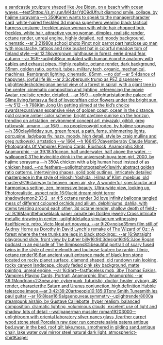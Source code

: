 [a sandcastle sculpture shaped like Joe Biden, on a beach with ocean waves,](https://www.ebank.nz/aiartgenerator?category=a%2520sandcastle%2520sculpture%2520shaped%2520like%2520Joe%2520Biden%2C%2520on%2520a%2520beach%2520with%2520ocean%2520waves%2C)[--test](https://www.ebank.nz/aiartgenerator?category=--test)[5](https://www.ebank.nz/aiartgenerator?category=5)[<https://s.mj.run/M4darYdO9dU>](https://www.ebank.nz/aiartgenerator?category=%3Chttps%3A//s.mj.run/M4darYdO9dU%3E)[fruit diamond smile, collage, by hajime sorayama —h 350](https://www.ebank.nz/aiartgenerator?category=fruit%2520diamond%2520smile%2C%2520collage%2C%2520by%2520hajime%2520sorayama%2520%E2%80%94h%2520350)[Karen wants to speak to the manager](https://www.ebank.nz/aiartgenerator?category=Karen%2520wants%2520to%2520speak%2520to%2520the%2520manager)[character card, white-haired freckled 3d manga superhero wearing black tactical harness costume, freckled asian woman with white hair chopped bob, freckles, white hair, attractive young woman, dimples, realistic render, octane render, unreal engine, highly detailed, red moody background, cinematic --ar 3:2](https://www.ebank.nz/aiartgenerator?category=character%2520card%2C%2520white-haired%2520freckled%25203d%2520manga%2520superhero%2520wearing%2520black%2520tactical%2520harness%2520costume%2C%2520freckled%2520asian%2520woman%2520with%2520white%2520hair%2520chopped%2520bob%2C%2520freckles%2C%2520white%2520hair%2C%2520attractive%2520young%2520woman%2C%2520dimples%2C%2520realistic%2520render%2C%2520octane%2520render%2C%2520unreal%2520engine%2C%2520highly%2520detailed%2C%2520red%2520moody%2520background%2C%2520cinematic%2520--ar%25203%3A2)[1980s school photo Pinot noir parrot part hat](https://www.ebank.nz/aiartgenerator?category=1980s%2520school%2520photo%2520Pinot%2520noir%2520parrot%2520part%2520hat)[close up man with moustache, tattoos and nike bucket hat in colorful meadow tom of finland style —ar 12:18](https://www.ebank.nz/aiartgenerator?category=close%2520up%2520man%2520with%2520moustache%2C%2520tattoos%2520and%2520nike%2520bucket%2520hat%2520in%2520colorful%2520meadow%2520tom%2520of%2520finland%2520style%2520%E2%80%94ar%252012%3A18)[overgrown lighthouse in forest, eerie dread fear, autumn --ar 16:9](https://www.ebank.nz/aiartgenerator?category=overgrown%2520lighthouse%2520in%2520forest%2C%2520eerie%2520dread%2520fear%2C%2520autumn%2520--ar%252016%3A9)[--uplight](https://www.ebank.nz/aiartgenerator?category=--uplight)[Bear mutated with human écorché anatomy with cables and exhaust pipes. Highly realistic, octane render, dark background, 35mm, golden ratio, portrait, tubes, military tech, organic, mechanical, machines, Rembrandt lighting, cinematic, 85mm, --no dof --ar 5:4](https://www.ebank.nz/aiartgenerator?category=Bear%2520mutated%2520with%2520human%2520%C3%A9corch%C3%A9%2520anatomy%2520with%2520cables%2520and%2520exhaust%2520pipes.%2520Highly%2520realistic%2C%2520octane%2520render%2C%2520dark%2520background%2C%252035mm%2C%2520golden%2520ratio%2C%2520portrait%2C%2520tubes%2C%2520military%2520tech%2C%2520organic%2C%2520mechanical%2C%2520machines%2C%2520Rembrandt%2520lighting%2C%2520cinematic%2C%252085mm%2C%2520--no%2520dof%2520--ar%25205%3A4)[dance of happynes, joyful life 8k --ar 2:3](https://www.ebank.nz/aiartgenerator?category=dance%2520of%2520happynes%2C%2520joyful%2520life%25208k%2520--ar%25202%3A3)[cyberpunk trump as PEZ dispenser](https://www.ebank.nz/aiartgenerator?category=cyberpunk%2520trump%2520as%2520PEZ%2520dispenser)[--uplight](https://www.ebank.nz/aiartgenerator?category=--uplight)[wideshot](https://www.ebank.nz/aiartgenerator?category=wideshot)[design](https://www.ebank.nz/aiartgenerator?category=design)[an aerial view of a forest in spiral, with a giant tree in the center, cinematic composition and lighting, referencing the movie Avatar, realistic render, detailed. --ar 16:9 --uplight](https://www.ebank.nz/aiartgenerator?category=an%2520aerial%2520view%2520of%2520a%2520forest%2520in%2520spiral%2C%2520with%2520a%2520giant%2520tree%2520in%2520the%2520center%2C%2520cinematic%2520composition%2520and%2520lighting%2C%2520referencing%2520the%2520movie%2520Avatar%2C%2520realistic%2520render%2C%2520detailed.%2520--ar%252016%3A9%2520--uplight)[artstation](https://www.ebank.nz/aiartgenerator?category=artstation)[the palace of Slime living,fantasy,a field of lovecraftian color flowers under the bright sun. --w 512 --h 768](https://www.ebank.nz/aiartgenerator?category=the%2520palace%2520of%2520Slime%2520living%2Cfantasy%2Ca%2520field%2520of%2520lovecraftian%2520color%2520flowers%2520under%2520the%2520bright%2520sun.%2520--w%2520512%2520--h%2520768)[Kim Jong Un getting slimed at the kid’s choice awards](https://www.ebank.nz/aiartgenerator?category=Kim%2520Jong%2520Un%2520getting%2520slimed%2520at%2520the%2520kid%E2%80%99s%2520choice%2520awards)[recursive](https://www.ebank.nz/aiartgenerator?category=recursive)[an expansive view of golden coast, ocean in the distance, gold orange amber color scheme, bright daytime sunrise on the horizon, trending on artstation, environment concept art, miyazaki, gihbli, greg rutkowski, amano --ar 16:9 --no people](https://www.ebank.nz/aiartgenerator?category=an%2520expansive%2520view%2520of%2520golden%2520coast%2C%2520ocean%2520in%2520the%2520distance%2C%2520gold%2520orange%2520amber%2520color%2520scheme%2C%2520bright%2520daytime%2520sunrise%2520on%2520the%2520horizon%2C%2520trending%2520on%2520artstation%2C%2520environment%2520concept%2520art%2C%2520miyazaki%2C%2520gihbli%2C%2520greg%2520rutkowski%2C%2520amano%2520--ar%252016%3A9%2520--no%2520people)[cowgirl rodeo, by hajime sorayama —h 350](https://www.ebank.nz/aiartgenerator?category=cowgirl%2520rodeo%2C%2520by%2520hajime%2520sorayama%2520%E2%80%94h%2520350)[clay](https://www.ebank.nz/aiartgenerator?category=clay)[Midday sun, green forest, a path, ferns, shimmering lights, porcupine, ladybugs fly, hazy, moody, high detail, style by craig mullins and greg rutkowski, artstation --w 1664 --h 1664](https://www.ebank.nz/aiartgenerator?category=Midday%2520sun%2C%2520green%2520forest%2C%2520a%2520path%2C%2520ferns%2C%2520shimmering%2520lights%2C%2520porcupine%2C%2520ladybugs%2520fly%2C%2520hazy%2C%2520moody%2C%2520high%2520detail%2C%2520style%2520by%2520craig%2520mullins%2520and%2520greg%2520rutkowski%2C%2520artstation%2520--w%25201664%2520--h%25201664)[5:7](https://www.ebank.nz/aiartgenerator?category=5%3A7)[day](https://www.ebank.nz/aiartgenerator?category=day)[embera](https://www.ebank.nz/aiartgenerator?category=embera)[by Claude Monet, Photographs Of Vampires Playing Cards, Bioshock, Anamorphic Shot, Anamorphic --ar 39:1](https://www.ebank.nz/aiartgenerator?category=by%2520Claude%2520Monet%2C%2520Photographs%2520Of%2520Vampires%2520Playing%2520Cards%2C%2520Bioshock%2C%2520Anamorphic%2520Shot%2C%2520Anamorphic%2520--ar%252039%3A1)[8:5](https://www.ebank.nz/aiartgenerator?category=8%3A5)[1](https://www.ebank.nz/aiartgenerator?category=1)[ocean. half underwater, half above the water. --wallpaper](https://www.ebank.nz/aiartgenerator?category=ocean.%2520half%2520underwater%2C%2520half%2520above%2520the%2520water.%2520--wallpaper)[0.3](https://www.ebank.nz/aiartgenerator?category=0.3)[The invincible drink in the universe](https://www.ebank.nz/aiartgenerator?category=The%2520invincible%2520drink%2520in%2520the%2520universe)[shibuya teen girl, 2000, by hajime sorayama —h 350](https://www.ebank.nz/aiartgenerator?category=shibuya%2520teen%2520girl%2C%25202000%2C%2520by%2520hajime%2520sorayama%2520%E2%80%94h%2520350)[A chicken with a big human head instead of as chicken head. --no feathers](https://www.ebank.nz/aiartgenerator?category=A%2520chicken%2520with%2520a%2520big%2520human%2520head%2520instead%2520of%2520as%2520chicken%2520head.%2520--no%2520feathers)[--uplight](https://www.ebank.nz/aiartgenerator?category=--uplight)[photography](https://www.ebank.nz/aiartgenerator?category=photography)[6:1](https://www.ebank.nz/aiartgenerator?category=6%3A1)[swirly abstract golden ratio patterns, intertwining shapes, solid bold outlines, intricately detailed masterpiece in the style of Hiroshi Yoshida , Hilma af Klint, moebius, old masters](https://www.ebank.nz/aiartgenerator?category=swirly%2520abstract%2520golden%2520ratio%2520patterns%2C%2520intertwining%2520shapes%2C%2520solid%2520bold%2520outlines%2C%2520intricately%2520detailed%2520masterpiece%2520in%2520the%2520style%2520of%2520Hiroshi%2520Yoshida%2520%2C%2520Hilma%2520af%2520Klint%2C%2520moebius%2C%2520old%2520masters)[9:16](https://www.ebank.nz/aiartgenerator?category=9%3A16)[stairway to heaven, open air, sky, A wonderful, spectacular and harmonious setting, zen, impressive beauty, Ultra-wide view, looking up, Photorealistic, aspect ratio 16:9](https://www.ebank.nz/aiartgenerator?category=stairway%2520to%2520heaven%2C%2520open%2520air%2C%2520sky%2C%2520A%2520wonderful%2C%2520spectacular%2520and%2520harmonious%2520setting%2C%2520zen%2C%2520impressive%2520beauty%2C%2520Ultra-wide%2520view%2C%2520looking%2520up%2C%2520Photorealistic%2C%2520aspect%2520ratio%252016%3A9)[lucid dream night terror shadow](https://www.ebank.nz/aiartgenerator?category=lucid%2520dream%2520night%2520terror%2520shadow)[demon](https://www.ebank.nz/aiartgenerator?category=demon)[2:3](https://www.ebank.nz/aiartgenerator?category=2%3A3)[3:2](https://www.ebank.nz/aiartgenerator?category=3%3A2)[--ar 4:5 octane render 3d love infinity balloon](https://www.ebank.nz/aiartgenerator?category=--ar%25204%3A5%2520octane%2520render%25203d%2520love%2520infinity%2520balloon)[a tangled mess of different coloured orchids and allium, delphiniums, dahlia, with stems twisting around each other, 3d octane render, shallow depth of field --ar 9:16](https://www.ebank.nz/aiartgenerator?category=a%2520tangled%2520mess%2520of%2520different%2520coloured%2520orchids%2520and%2520allium%2C%2520delphiniums%2C%2520dahlia%2C%2520with%2520stems%2520twisting%2520around%2520each%2520other%2C%25203d%2520octane%2520render%2C%2520shallow%2520depth%2520of%2520field%2520--ar%25209%3A16)[Magritte](https://www.ebank.nz/aiartgenerator?category=Magritte)[horse](https://www.ebank.nz/aiartgenerator?category=horse)[black paper, ornate big Golden jewelry Cross intricate metallic drawing in center](https://www.ebank.nz/aiartgenerator?category=black%2520paper%2C%2520ornate%2520big%2520Golden%2520jewelry%2520Cross%2520intricate%2520metallic%2520drawing%2520in%2520center)[--uplight](https://www.ebank.nz/aiartgenerator?category=--uplight)[detaile](https://www.ebank.nz/aiartgenerator?category=detaile)[a simulacrum witnessing itself](https://www.ebank.nz/aiartgenerator?category=a%2520simulacrum%2520witnessing%2520itself)[bicycle, retro, Victo Ngai art nouveau, --ar 9:20](https://www.ebank.nz/aiartgenerator?category=bicycle%2C%2520retro%2C%2520Victo%2520Ngai%2520art%2520nouveau%2C%2520--ar%25209%3A20)[<noise](https://www.ebank.nz/aiartgenerator?category=%3Cnoise)[35mm film still of Audrey Horne as Dorothy in David Lynch's remake of The Wizard of Oz:: A forest where the tree trunks are legs in black stockings:: --ar 16:9](https://www.ebank.nz/aiartgenerator?category=35mm%2520film%2520still%2520of%2520Audrey%2520Horne%2520as%2520Dorothy%2520in%2520David%2520Lynch%27s%2520remake%2520of%2520The%2520Wizard%2520of%2520Oz%3A%3A%2520A%2520forest%2520where%2520the%2520tree%2520trunks%2520are%2520legs%2520in%2520black%2520stockings%3A%3A%2520--ar%252016%3A9)[straight playground slide, front view by buther billy](https://www.ebank.nz/aiartgenerator?category=straight%2520playground%2520slide%2C%2520front%2520view%2520by%2520buther%2520billy)[16:9](https://www.ebank.nz/aiartgenerator?category=16%3A9)[4:3](https://www.ebank.nz/aiartgenerator?category=4%3A3)[design](https://www.ebank.nz/aiartgenerator?category=design)[16:9](https://www.ebank.nz/aiartgenerator?category=16%3A9)[5:3](https://www.ebank.nz/aiartgenerator?category=5%3A3)[Joe Rogan podcast in an episode of The Simpsons](https://www.ebank.nz/aiartgenerator?category=Joe%2520Rogan%2520podcast%2520in%2520an%2520episode%2520of%2520The%2520Simpsons)[8:5](https://www.ebank.nz/aiartgenerator?category=8%3A5)[beautiful portrait of scary fused twins in the style of emil melmoth and toulouse-lautrec by rankin, filmic, octane render](https://www.ebank.nz/aiartgenerator?category=beautiful%2520portrait%2520of%2520scary%2520fused%2520twins%2520in%2520the%2520style%2520of%2520emil%2520melmoth%2520and%2520toulouse-lautrec%2520by%2520rankin%2C%2520filmic%2C%2520octane%2520render)[16:8](https://www.ebank.nz/aiartgenerator?category=16%3A8)[an ancient vault entrance made of black Iron stone located on rocky planet surface, diamond shaped, old rundown ruin looking, rocky canyon landscape, cloudy faded pink sky background, matte painting, unreal engine, --ar 16:9](https://www.ebank.nz/aiartgenerator?category=an%2520ancient%2520vault%2520entrance%2520made%2520of%2520black%2520Iron%2520stone%2520located%2520on%2520rocky%2520planet%2520surface%2C%2520diamond%2520shaped%2C%2520old%2520rundown%2520ruin%2520looking%2C%2520rocky%2520canyon%2520landscape%2C%2520cloudy%2520faded%2520pink%2520sky%2520background%2C%2520matte%2520painting%2C%2520unreal%2520engine%2C%2520--ar%252016%3A9)[art](https://www.ebank.nz/aiartgenerator?category=art)[--fast](https://www.ebank.nz/aiartgenerator?category=--fast)[faceless mob, 3](https://www.ebank.nz/aiartgenerator?category=faceless%2520mob%2C%25203)[by Thomas Eakins, Vampires Playing Cards, Portrait, Anamorphic Shot, Anamorphic --ar 39:1](https://www.ebank.nz/aiartgenerator?category=by%2520Thomas%2520Eakins%2C%2520Vampires%2520Playing%2520Cards%2C%2520Portrait%2C%2520Anamorphic%2520Shot%2C%2520Anamorphic%2520--ar%252039%3A1)[Mondrian](https://www.ebank.nz/aiartgenerator?category=Mondrian)[<2:3](https://www.ebank.nz/aiartgenerator?category=%3C2%3A3)[new age, cyberpunk, futuristic, doctor, healer, cyborg, 4K render, character](https://www.ebank.nz/aiartgenerator?category=new%2520age%2C%2520cyberpunk%2C%2520futuristic%2C%2520doctor%2C%2520healer%2C%2520cyborg%2C%25204K%2520render%2C%2520character)[the Saturn and Uranus conjunction, high definition Hubble telescope image —ar 3:4](https://www.ebank.nz/aiartgenerator?category=the%2520Saturn%2520and%2520Uranus%2520conjunction%2C%2520high%2520definition%2520Hubble%2520telescope%2520image%2520%E2%80%94ar%25203%3A4)[2:3](https://www.ebank.nz/aiartgenerator?category=2%3A3)[9:20](https://www.ebank.nz/aiartgenerator?category=9%3A20)[art](https://www.ebank.nz/aiartgenerator?category=art)[people](https://www.ebank.nz/aiartgenerator?category=people)[10:18](https://www.ebank.nz/aiartgenerator?category=10%3A18)[5:9](https://www.ebank.nz/aiartgenerator?category=5%3A9)[Tony Smith Tunesmith les paul guitar --ar 16:8](https://www.ebank.nz/aiartgenerator?category=Tony%2520Smith%2520Tunesmith%2520les%2520paul%2520guitar%2520--ar%252016%3A8)[loan](https://www.ebank.nz/aiartgenerator?category=loan)[16:9](https://www.ebank.nz/aiartgenerator?category=16%3A9)[algae](https://www.ebank.nz/aiartgenerator?category=algae)[nouveau](https://www.ebank.nz/aiartgenerator?category=nouveau)[symmetry](https://www.ebank.nz/aiartgenerator?category=symmetry)[--uplight](https://www.ebank.nz/aiartgenerator?category=--uplight)[render](https://www.ebank.nz/aiartgenerator?category=render)[8000](https://www.ebank.nz/aiartgenerator?category=8000)[a steampunk airship, by Gustave Caillebotte, hyper realism, balanced composition, dramatic lighting, voluminous clouds, excelent use of light and shadow, lots of detail --wallpaper](https://www.ebank.nz/aiartgenerator?category=a%2520steampunk%2520airship%2C%2520by%2520Gustave%2520Caillebotte%2C%2520hyper%2520realism%2C%2520balanced%2520composition%2C%2520dramatic%2520lighting%2C%2520voluminous%2520clouds%2C%2520excelent%2520use%2520of%2520light%2520and%2520shadow%2C%2520lots%2520of%2520detail%2520--wallpaper)[man muscler roman](https://www.ebank.nz/aiartgenerator?category=man%2520muscler%2520roman)[1920](https://www.ebank.nz/aiartgenerator?category=1920)[3000](https://www.ebank.nz/aiartgenerator?category=3000)[--uplight](https://www.ebank.nz/aiartgenerator?category=--uplight)[room with oriental laboratory silver panes glass ,fearther carpet wood stone steel Porcelain raw deer run concrete salvia patens antique bed,swan in the bed, roof gilt lake,moss, smothered in gilding sand,antique chair, lake water oval mirror steel natural dark light, atmospheric](https://www.ebank.nz/aiartgenerator?category=room%2520with%2520oriental%2520laboratory%2520silver%2520panes%2520glass%2520%2Cfearther%2520carpet%2520wood%2520stone%2520steel%2520Porcelain%2520raw%2520deer%2520run%2520concrete%2520salvia%2520patens%2520antique%2520bed%2Cswan%2520in%2520the%2520bed%2C%2520roof%2520gilt%2520lake%2Cmoss%2C%2520smothered%2520in%2520gilding%2520sand%2Cantique%2520chair%2C%2520lake%2520water%2520oval%2520mirror%2520steel%2520natural%2520dark%2520light%2C%2520atmospheric)[t-shirt](https://www.ebank.nz/aiartgenerator?category=t-shirt)[Kasper](https://www.ebank.nz/aiartgenerator?category=Kasper)